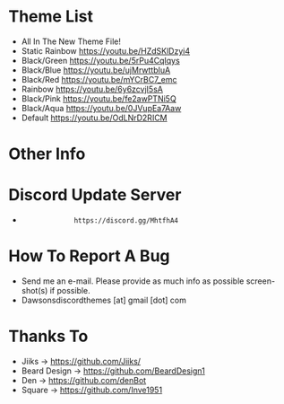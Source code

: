 # Theme List
 - All In The New Theme File!
 - Static Rainbow   https://youtu.be/HZdSKlDzyi4
 - Black/Green      https://youtu.be/5rPu4CqIqys
 - Black/Blue       https://youtu.be/ujMrwttbIuA
 - Black/Red        https://youtu.be/mYCrBC7_emc
 - Rainbow          https://youtu.be/6y6zcvjI5sA
 - Black/Pink       https://youtu.be/fe2awPTNi5Q
 - Black/Aqua       https://youtu.be/0JVupEa7Aaw
 - Default          https://youtu.be/OdLNrD2RICM
 # Other Info
 
 # Discord Update Server
 -                  https://discord.gg/MhtfhA4
 
 # How To Report A Bug
 - Send me an e-mail. Please provide as much info as possible screen-shot(s) if possible.
 - Dawsonsdiscordthemes [at] gmail [dot] com
 
 # Thanks To
 - Jiiks        -> https://github.com/Jiiks/
 - Beard Design -> https://github.com/BeardDesign1
 - Den          -> https://github.com/denBot
 - Square       -> https://github.com/Inve1951